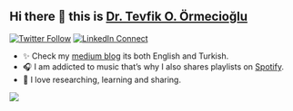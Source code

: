 ## Hi there 👋 this is [Dr. Tevfik O. Örmecioğlu](http://www.tevfikormecioglu.cf/en/about/)

[![Twitter Follow](https://img.shields.io/badge/dynamic/json.svg?color=14171A&labelColor=37474f&logo=twitter&logoColor=4fc3f7&label=&query=%24[0].followers_count&url=https%3A%2F%2Fcdn.syndication.twimg.com%2Fwidgets%2Ffollowbutton%2Finfo.json%3Fscreen_names%3Dayyucekizrak&suffix=%20Followers)](https://twitter.com/tevfikoguz)
[![LinkedIn Connect](https://img.shields.io/badge/%20-Connect-black?color=14171A&labelColor=212121&logo=linkedin&logoColor=ffcc80)](https://www.linkedin.com/in/tevfik-5555/)


* ✨ Check my [medium blog](https://medium.com/@tevfik.oguz) its both English and Turkish.
* 🎧 I am addicted to music that’s why I also shares playlists on [Spotify](https://open.spotify.com/user/azblyh9anobf1j0ttcmfavepy). 
* 🌱 I love researching, learning and sharing. 


<img src="https://github-readme-stats.vercel.app/api?username=tevfikoguz&&show_icons=true&title_color=#263238&icon_color=bb2acf&text_color=#263238&bg_color=#CFD8DC">

<!--
**tevfikoguz/tevfikoguz** is a ✨ _special_ ✨ repository because its `README.md` (this file) appears on your GitHub profile.

Here are some ideas to get you started:

- 🔭 I’m currently working on ...
- 🌱 I’m currently learning ...
- 👯 I’m looking to collaborate on ...
- 🤔 I’m looking for help with ...
- 💬 Ask me about ...
- 📫 How to reach me: ...
- 😄 Pronouns: ...
- ⚡ Fun fact: ...
-->
